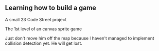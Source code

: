 ## Learning how to build a game ##

A small 23 Code Street project

The 1st level of an canvas sprite game

Just don't move him off the map because I haven't managed to implement collision detection yet. He will get lost.


